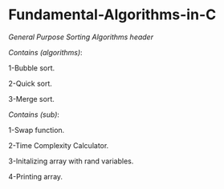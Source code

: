 # Fundamental-Algorithms-in-C

*General Purpose Sorting Algorithms header*

*Contains (algorithms)*:

1-Bubble sort.

2-Quick sort.

3-Merge sort. 

*Contains (sub)*:

1-Swap function.

2-Time Complexity Calculator.

3-Initalizing array with rand variables.

4-Printing array.
